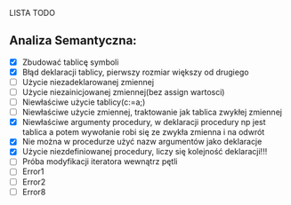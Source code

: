 LISTA TODO

## Analiza Semantyczna: 

- [x] Zbudować tablicę symboli 
- [x] Błąd deklaracji tablicy, pierwszy rozmiar większy od drugiego
- [ ] Użycie niezadeklarowanej zmiennej 
- [ ] Użycie niezainicjowanej zmiennej(bez assign wartosci)
- [ ] Niewłaściwe użycie tablicy(c:=a;)
- [ ] Niewłaściwe użycie zmiennej, traktowanie jak tablica zwykłej zmiennej
- [x] Niewłaściwe argumenty procedury, w deklaracji procedury np jest tablica a potem wywołanie robi się ze zwykła zmienna i na odwrót
- [x] Nie można w procedurze użyć nazw argumentów jako deklaracje 
- [x] Użycie niezdefiniowanej procedury, liczy się kolejność deklaracji!!!
- [ ] Próba modyfikacji iteratora wewnątrz pętli
- [ ] Error1
- [ ] Error2
- [ ] Error8